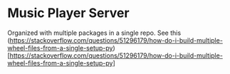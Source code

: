 # Music Player Server

Organized with multiple packages in a single repo. 
See this (https://stackoverflow.com/questions/51296179/how-do-i-build-multiple-wheel-files-from-a-single-setup-py)[https://stackoverflow.com/questions/51296179/how-do-i-build-multiple-wheel-files-from-a-single-setup-py]